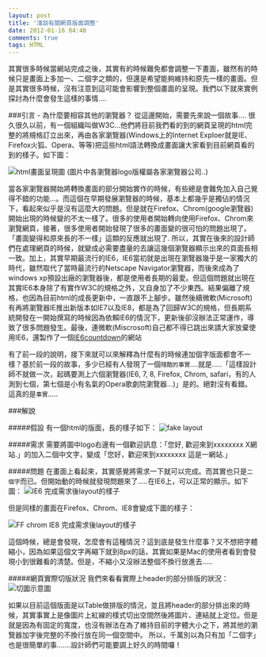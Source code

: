 ```yaml
---
layout: post
title: '淺談有關網頁版面調整'
date: 2012-01-16 04:40
comments: true
tags: HTML
---
```


其實很多時候當網站完成之後，其實有的時候難免都會調整一下畫面，雖然有的時候只是畫面上多加一、二個字之類的，但還是希望能夠維持和原先一樣的畫面。但是其實很多時候，沒有注意到這可能會影響到整個畫面的呈現。我們以下就來實例探討為什麼會發生這樣的事情....
<!--more-->
###引言 - 為什麼要相容其他的瀏覽器？
從這邊開始，需要先來說一個故事....
很久很久以前，有一個組織叫做W3C...他們將目前我們看的到的網頁呈現的html完整的將規格訂立出來，再由各家瀏覽器(Windows上的Internet Exploer就是IE、Firefox火狐、Opera、等等)把這些html語法轉換成畫面讓大家看到目前網頁看的到的樣子。如下圖：

![html畫面呈現圖](https://s3-ap-southeast-1.amazonaws.com/walilepics/blog/sequence.jpg)
(圖片中各瀏覽器logo版權屬各家瀏覽器公司..)

當各家瀏覽器開始將轉換畫面的部分開始實作的時候，有些總是會難免加入自己覺得不錯的功能...。而這個在早期發展瀏覽器的時候，基本上都幾乎是獨佔的情況下，看起來似乎是沒有這麼大的問題。但是就在Firefox、Chrom(google瀏覽器)開始出現的時候變的不太一樣了。很多的使用者開始轉向使用Firefox、Chrom來瀏覽網頁，接著，很多使用者開始發現了很多的畫面變的很可怕的問題出現了。「畫面變得和原來長的不一樣」這類的反應就出現了. 所以，其實在後來的設計師們在處理網頁的時候，就變成必需要盡量的去讓這幾個瀏覽器顯示出來的頁面長相一致。加上，其實早期最流行的IE6，IE6當初就是出現在瀏覽器幾乎是一家獨大的時代，雖然取代了當時最流行的Netscape Navigator瀏覽器，而後來成為了windows xp預設出廠的瀏覽器後，都是使用者長期的最愛。但這個問題就出現在其實IE6本身除了有實作W3C的規格之外，又自身加了不少東西。結果偏離了規格，也因為目前html的成長更新中，一直跟不上腳步。雖然後續微軟(Microsoft)有再將瀏覽器IE推出新版本如IE7以及IE8，都是為了回歸W3C的規格，但長期系統開發在一開始撰寫的時候因為依賴IE6的情況下，更新後卻沒辦法正常運作，導致了很多問題發生。最後，連微軟(Miscrosoft)自己都不得已跳出來請大家放棄使用IE6，還製作了一個[IE6countdown](http://www.ie6countdown.com/)的網站

有了前一段的說明，接下來就可以來解釋為什麼有的時候連加個字版面都會不一樣？基於前一段的故事，多少已經有人發現了一個<code>殘酷的事實</code>....就是.....「這樣設計師不就做一次，起碼要測上六個瀏覽器(IE6, 7, 8, Firefox, Chrom, safari，有的人測到七個，第七個是小有名氣的Opera歌劇院瀏覽器...)」是的。絕對沒有看錯。這真的是<code>事實</code>.....


###解說

#####假設
有一個html的版面，長的樣子如下：
![fake layout](https://s3-ap-southeast-1.amazonaws.com/walilepics/blog/step1.jpg)

#####需求
需要將圖中logo右邊有一個歡迎訊息：「您好, 歡迎來到xxxxxxxx X網站.」的加入二個中文字，變成「您好，歡迎來到xxxxxxxx 這是一網站.」

#####問題
在畫面上看起來，其實感覺將需求一下就可以完成。而其實也只是<code>二個字</code>而已。但開始動的時候就發現問題來了.....在IE6上，可以正常的顯示。如下圖：
![IE6 完成需求後layout的樣子](https://s3-ap-southeast-1.amazonaws.com/walilepics/blog/step2.jpg)

但是同樣的畫面在Firefox、Chrom、IE8會變成下圖的樣子：

![FF chrom IE8 完成需求後layout的樣子](https://s3-ap-southeast-1.amazonaws.com/walilepics/blog/FF_original.jpg)

這個時候，總是會發現，怎麼會有這種情況？這到底是發生什麼事？又不想把字體縮小，因為如果這個文字再縮下就到8px的話，其實如果是Mac的使用者看到會發現小到很難看的清楚。但是，不縮小又沒辦法整個不換行放進去.....

#####網頁實際切版狀況
我們來看看實際上header的部分排版的狀況：
![切圖示意圖](https://s3-ap-southeast-1.amazonaws.com/walilepics/blog/slide.jpg)

如果以目前這個版面是以Table做排版的情況，並且將header的部分排出來的時候，其實事實上是像圖片上紅線的樣式切出空間然後將圖片、連結就上定位。但是就是因為有固定的寬度，也沒有辦法在為了維持目前的字體大小之下，將其他的瀏覽器加字後完整的不換行放在同一個空間中。
所以，千萬別以為只有加「二個字」也是很簡單的事.......設計師們可能要調上好久的時間囉！


